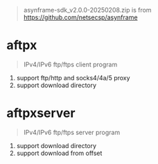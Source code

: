 > asynframe-sdk_v2.0.0-20250208.zip is from https://github.com/netsecsp/asynframe  

# aftpx  
> IPv4/IPv6 ftp/ftps client program  

1. support ftp/http and socks4/4a/5 proxy  
2. support download directory  

# aftpxserver  
> IPv4/IPv6 ftp/ftps server program  

1. support download directory  
2. support download from offset  
